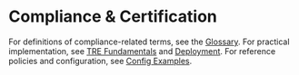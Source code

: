 # Compliance & Certification

For definitions of compliance-related terms, see the [Glossary](appendices/glossary.md). For practical implementation, see [TRE Fundamentals](fundamentals.md) and [Deployment](deployment/index.md). For reference policies and configuration, see [Config Examples](appendices/config-examples.md).

